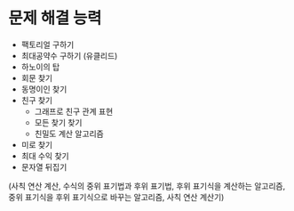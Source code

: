 # 문제 해결 능력

- 팩토리얼 구하기
- 최대공약수 구하기 (유클리드)
- 하노이의 탑
- 회문 찾기
- 동명이인 찾기
- 친구 찾기
    - 그래프로 친구 관계 표현
    - 모든 찾기 찾기
    - 친밀도 계산 알고리즘
- 미로 찾기
- 최대 수익 찾기
- 문자열 뒤집기

(사칙 연산 계산, 수식의 중위 표기법과 후위 표기법, 후위 표기식을 계산하는 알고리즘, 중위 표기식을 후위 표기식으로 바꾸는 알고리즘, 사칙 연산 계산기)
